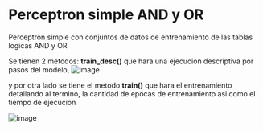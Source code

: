 # Perceptron simple AND y OR
Perceptron simple con conjuntos de datos de entrenamiento de las tablas logicas AND y OR

Se tienen 2 metodos:
**train_desc()** que hara una ejecucion descriptiva por pasos del modelo, 
![image](https://github.com/ssbaez/perceptron_simple/assets/23285082/cccb22fd-43c8-4c38-987d-8f57ad63f4fd)


y por otra lado se tiene el metodo **train()** que hara el entrenamiento detallando al termino, la cantidad de epocas de entrenamiento asi como el tiempo de ejecucion

![image](https://github.com/ssbaez/perceptron_simple/assets/23285082/1880a86f-c749-4ef9-9666-f8d460898194)
